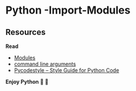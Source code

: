 # Python -Import-Modules
## Resources
**Read**

- [Modules](https://docs.python.org/3/tutorial/modules.html)
- [command line arguments](https://docs.python.org/3/tutorial/stdlib.html#command-line-arguments)
- [Pycodestyle – Style Guide for Python Code](https://pypi.org/project/pycodestyle/)
        
 **Enjoy Python**     :snake: :snake:
